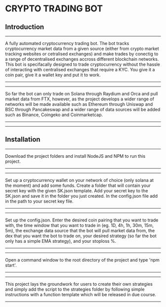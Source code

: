 # CRYPTO TRADING BOT
## Introduction
***
A fully automated cryptocurrency trading bot. The bot tracks cryptocurrency market data from a given source (either from crypto market tracking websites or cetralised exchanges) and make trades by conectig to a range of decentralised exchanges accross different blockchain networks.
This bot is specifacally designed to trade cryptocurrency without the hassle of interacting with centralised exchanges that require a KYC. You give it a coin pair, give it a wallet key and put it to work.
***
***
So far the bot can only trade on Solana through Raydium and Orca and pull market data from FTX, however, as the project develops a wider range of networks will be made available such as Ethereum through Uniswap and BSC through Pancakeswap and a wider range of data sources will be added such as Binance, Coingeko and Coinmarketcap.
***
***
## Installation
***
Download the project folders and install NodeJS and NPM to run this project.
***
***
Set up a cryptocurrency wallet on your network of choice (only solana at the moment) and add some funds. Create a folder that will contain your secret key with the given SK.json template. Add your secret key to the SK.json and save it in the folder you just created. In the config.json file add in the path to your secret key file.
***
***
Set up the config.json. Enter the desired coin pairing that you want to trade with, the time window that you want to trade in (eg. 1D, 4h, 1h, 30m, 15m, 5m), the exchange data source that the bot will pull market data from, the dex that you want the bot to trade on, your desired strategy (so far the bot only has a simple EMA strategy), and your stoploss %.
***
***
Open a command window to the root directory of the project and type 'npm start'.
***
***
This project lays the groundwork for users to create their own strategies and simply add the script to the strategies folder by following simple instructions with a function template which will be released in due course.
***